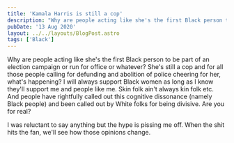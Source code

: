 ```yaml
---
title: 'Kamala Harris is still a cop'
description: "Why are people acting like she's the first Black person to be part of an election campaign or run for office or whatever?"
pubDate: '13 Aug 2020'
layout: ../../layouts/BlogPost.astro
tags: ['Black']
---
```


Why are people acting like she's the first Black person to be part of an election campaign or run for office or whatever? She's still a cop and for all those people calling for defunding and abolition of police cheering for her, what's happening? I will always support Black women as long as I know they'll support me and people like me. Skin folk ain't always kin folk etc. And people have rightfully called out this cognitive dissonance (namely Black people) and been called out by White folks for being divisive. Are you for real?

I was reluctant to say anything but the hype is pissing me off. When the shit hits the fan, we'll see how those opinions change.